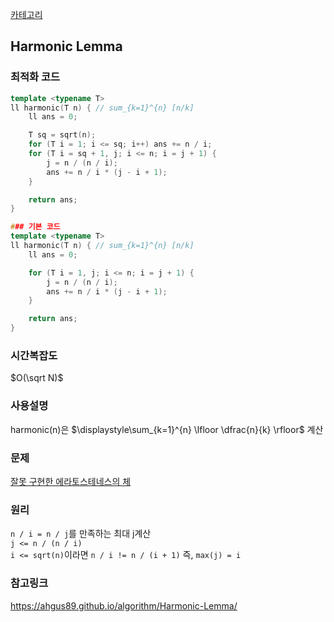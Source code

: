 [카테고리](/README.md)
## Harmonic Lemma
### 최적화 코드
```cpp
template <typename T>
ll harmonic(T n) { // sum_{k=1}^{n} [n/k]
    ll ans = 0;

    T sq = sqrt(n);
    for (T i = 1; i <= sq; i++) ans += n / i;
    for (T i = sq + 1, j; i <= n; i = j + 1) {
        j = n / (n / i);
        ans += n / i * (j - i + 1);
    }

    return ans;
}
```
```cpp
### 기본 코드
template <typename T>
ll harmonic(T n) { // sum_{k=1}^{n} [n/k]
    ll ans = 0;

    for (T i = 1, j; i <= n; i = j + 1) {
        j = n / (n / i);
        ans += n / i * (j - i + 1);
    }

    return ans;
}
```
### 시간복잡도 
$O(\sqrt N)$   

### 사용설명
harmonic(n)은 $\displaystyle\sum_{k=1}^{n} \lfloor \dfrac{n}{k} \rfloor$ 계산   

### 문제
[잘못 구현한 에라토스테네스의 체](https://www.acmicpc.net/problem/15897)

### 원리
`n / i = n / j`를 만족하는 최대 j계산   
`j <= n / (n / i)`   
`i <= sqrt(n)`이라면 `n / i != n / (i + 1)` 즉, `max(j) = i`

### 참고링크
https://ahgus89.github.io/algorithm/Harmonic-Lemma/